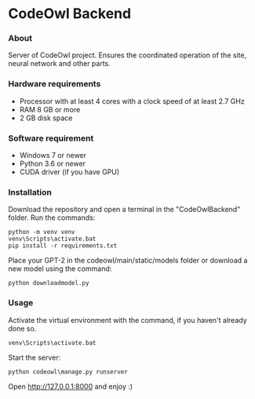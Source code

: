 # CodeOwl Backend

### About 
Server of CodeOwl project. Ensures the coordinated operation of the site, neural network and other parts.


### Hardware requirements 
- Processor with at least 4 cores with a clock speed of at least 2.7 GHz
- RAM 8 GB or more
- 2 GB disk space

### Software requirement
- Windows 7 or newer
- Python 3.6 or newer
- CUDA driver (if you have GPU)

### Installation 
Download the repository and open a terminal in the "CodeOwlBackend" folder.
Run the commands:
```
python -m venv venv
venv\Scripts\activate.bat
pip install -r requirements.txt
```
Place your GPT-2 in the codeowl/main/static/models folder or download a new model using the command:
```
python downloadmodel.py
```

### Usage 
Activate the virtual environment with the command, if you haven't already done so.
```
venv\Scripts\activate.bat
```

Start the server:
```
python codeowl\manage.py runserver
```
Open http://127.0.0.1:8000 and enjoy :)
